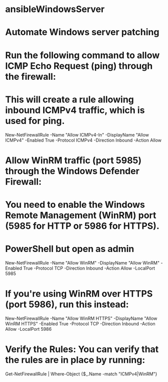 # ansibleWindowsServer
# Automate Windows server patching

# Run the following command to allow ICMP Echo Request (ping) through the firewall:
# This will create a rule allowing inbound ICMPv4 traffic, which is used for ping.
New-NetFirewallRule -Name "Allow ICMPv4-In" -DisplayName "Allow ICMPv4" -Enabled True -Protocol ICMPv4 -Direction Inbound -Action Allow

# Allow WinRM traffic (port 5985) through the Windows Defender Firewall: 
# You need to enable the Windows Remote Management (WinRM) port (5985 for HTTP or 5986 for HTTPS).
# PowerShell but open as admin
New-NetFirewallRule -Name "Allow WinRM" -DisplayName "Allow WinRM" -Enabled True -Protocol TCP -Direction Inbound -Action Allow -LocalPort 5985


# If you're using WinRM over HTTPS (port 5986), run this instead:
New-NetFirewallRule -Name "Allow WinRM HTTPS" -DisplayName "Allow WinRM HTTPS" -Enabled True -Protocol TCP -Direction Inbound -Action Allow -LocalPort 5986


# Verify the Rules: You can verify that the rules are in place by running:
Get-NetFirewallRule | Where-Object {$_.Name -match "ICMPv4|WinRM"}
